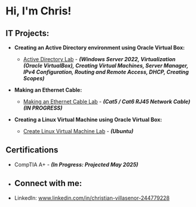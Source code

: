<h1>Hi, I'm Chris! 
  
<h2>IT Projects:</h2>

 - <b>Creating an Active Directory environment using Oracle Virtual Box: </b>
    - [Active Directory Lab](https://github.com/chrisvilla1301/Active-Directory-Lab/blob/main/README.md) - <b><i>(Windows Server 2022, Virtualization (Oracle VirtualBox), Creating Virtual Machines, Server Manager, IPv4 Configuration, Routing and Remote Access, DHCP, Creating Scopes)</b></i>

- <b>Making an Ethernet Cable: </b>
    - [Making an Ethernet Cable Lab](     ) - <b><i>(Cat5 / Cat6 RJ45 Network Cable) (IN PROGRESS)</b></i> 

- <b>Creating a Linux Virtual Machine using Oracle Virtual Box: </b>
    - [Create Linux Virtual Machine Lab](https://github.com/chrisvilla1301/Ubuntusetup/blob/main/README.md) - <b><i>(Ubuntu)</b></i>
    
    
<h2>Certifications</h2>

- CompTIA A+ - <b><i>(In Progress: Projected May 2025)</b></i>

- <h2> Connect with me:</h2>

 - LinkedIn: www.linkedin.com/in/christian-villasenor-244779228

